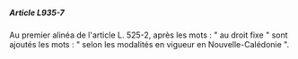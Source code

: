 ##### Article L935-7

Au premier alinéa de l'article L. 525-2, après les mots : " au droit fixe " sont ajoutés les mots : " selon les modalités en vigueur en Nouvelle-Calédonie ".


